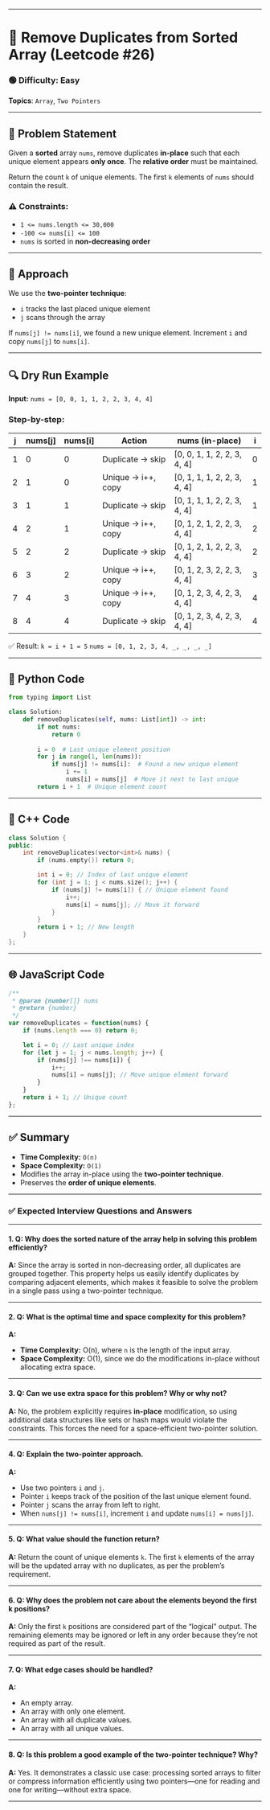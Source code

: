 
---

# 🚫 Remove Duplicates from Sorted Array (Leetcode #26)

### 🟢 Difficulty: Easy

**Topics**: `Array`, `Two Pointers`

---

## 🧾 Problem Statement

Given a **sorted** array `nums`, remove duplicates **in-place** such that each unique element appears **only once**. The **relative order** must be maintained.

Return the count `k` of unique elements. The first `k` elements of `nums` should contain the result.

### ⚠️ Constraints:

* `1 <= nums.length <= 30,000`
* `-100 <= nums[i] <= 100`
* `nums` is sorted in **non-decreasing order**

---

## 🧠 Approach

We use the **two-pointer technique**:

* `i` tracks the last placed unique element
* `j` scans through the array

If `nums[j] != nums[i]`, we found a new unique element. Increment `i` and copy `nums[j]` to `nums[i]`.

---

## 🔍 Dry Run Example

**Input:**
`nums = [0, 0, 1, 1, 2, 2, 3, 4, 4]`

### Step-by-step:

| j | nums\[j] | nums\[i] | Action             | nums (in-place)              | i |
| - | -------- | -------- | ------------------ | ---------------------------- | - |
| 1 | 0        | 0        | Duplicate → skip   | \[0, 0, 1, 1, 2, 2, 3, 4, 4] | 0 |
| 2 | 1        | 0        | Unique → i++, copy | \[0, 1, 1, 1, 2, 2, 3, 4, 4] | 1 |
| 3 | 1        | 1        | Duplicate → skip   | \[0, 1, 1, 1, 2, 2, 3, 4, 4] | 1 |
| 4 | 2        | 1        | Unique → i++, copy | \[0, 1, 2, 1, 2, 2, 3, 4, 4] | 2 |
| 5 | 2        | 2        | Duplicate → skip   | \[0, 1, 2, 1, 2, 2, 3, 4, 4] | 2 |
| 6 | 3        | 2        | Unique → i++, copy | \[0, 1, 2, 3, 2, 2, 3, 4, 4] | 3 |
| 7 | 4        | 3        | Unique → i++, copy | \[0, 1, 2, 3, 4, 2, 3, 4, 4] | 4 |
| 8 | 4        | 4        | Duplicate → skip   | \[0, 1, 2, 3, 4, 2, 3, 4, 4] | 4 |

✅ Result: `k = i + 1 = 5`
`nums = [0, 1, 2, 3, 4, _, _, _, _]`

---

## 🐍 Python Code

```python
from typing import List

class Solution:
    def removeDuplicates(self, nums: List[int]) -> int:
        if not nums:
            return 0
        
        i = 0  # Last unique element position
        for j in range(1, len(nums)):
            if nums[j] != nums[i]:  # Found a new unique element
                i += 1
                nums[i] = nums[j]  # Move it next to last unique
        return i + 1  # Unique element count
```

---

## 💠 C++ Code

```cpp
class Solution {
public:
    int removeDuplicates(vector<int>& nums) {
        if (nums.empty()) return 0;

        int i = 0; // Index of last unique element
        for (int j = 1; j < nums.size(); j++) {
            if (nums[j] != nums[i]) { // Unique element found
                i++;
                nums[i] = nums[j]; // Move it forward
            }
        }
        return i + 1; // New length
    }
};
```

---

## 🌐 JavaScript Code

```javascript
/**
 * @param {number[]} nums
 * @return {number}
 */
var removeDuplicates = function(nums) {
    if (nums.length === 0) return 0;

    let i = 0; // Last unique index
    for (let j = 1; j < nums.length; j++) {
        if (nums[j] !== nums[i]) {
            i++;
            nums[i] = nums[j]; // Move unique element forward
        }
    }
    return i + 1; // Unique count
};
```

---

## ✅ Summary

* **Time Complexity:** `O(n)`
* **Space Complexity:** `O(1)`
* Modifies the array in-place using the **two-pointer technique**.
* Preserves the **order of unique elements**.

---

### ✅ **Expected Interview Questions and Answers**

---

#### 1. **Q: Why does the sorted nature of the array help in solving this problem efficiently?**

**A:**
Since the array is sorted in non-decreasing order, all duplicates are grouped together. This property helps us easily identify duplicates by comparing adjacent elements, which makes it feasible to solve the problem in a single pass using a two-pointer technique.

---

#### 2. **Q: What is the optimal time and space complexity for this problem?**

**A:**

* **Time Complexity:** O(n), where `n` is the length of the input array.
* **Space Complexity:** O(1), since we do the modifications in-place without allocating extra space.

---

#### 3. **Q: Can we use extra space for this problem? Why or why not?**

**A:**
No, the problem explicitly requires **in-place** modification, so using additional data structures like sets or hash maps would violate the constraints. This forces the need for a space-efficient two-pointer solution.

---

#### 4. **Q: Explain the two-pointer approach.**

**A:**

* Use two pointers `i` and `j`.
* Pointer `i` keeps track of the position of the last unique element found.
* Pointer `j` scans the array from left to right.
* When `nums[j] != nums[i]`, increment `i` and update `nums[i] = nums[j]`.

---

#### 5. **Q: What value should the function return?**

**A:**
Return the count of unique elements `k`. The first `k` elements of the array will be the updated array with no duplicates, as per the problem’s requirement.

---

#### 6. **Q: Why does the problem not care about the elements beyond the first k positions?**

**A:**
Only the first `k` positions are considered part of the “logical” output. The remaining elements may be ignored or left in any order because they’re not required as part of the result.

---

#### 7. **Q: What edge cases should be handled?**

**A:**

* An empty array.
* An array with only one element.
* An array with all duplicate values.
* An array with all unique values.

---

#### 8. **Q: Is this problem a good example of the two-pointer technique? Why?**

**A:**
Yes. It demonstrates a classic use case: processing sorted arrays to filter or compress information efficiently using two pointers—one for reading and one for writing—without extra space.

---
